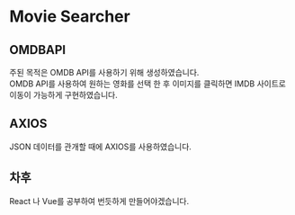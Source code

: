 # Movie Searcher

## OMDBAPI
주된 목적은 OMDB API를 사용하기 위해 생성하였습니다.  
OMDB API를 사용하여 원하는 영화를 선택 한 후 이미지를 클릭하면 IMDB 사이트로 이동이 가능하게 구현하였습니다.

## AXIOS
JSON 데이터를 관개할 때에 AXIOS를 사용하였습니다.

## 차후
React 나 Vue를 공부하여 번듯하게 만들어야겠습니다.